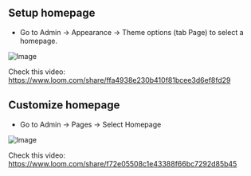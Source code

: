 ## Setup homepage
- Go to Admin -> Appearance -> Theme options (tab Page) to select a homepage.

![Image](https://live.staticflickr.com/65535/51287854642_723cde63b7_b.jpg)

Check this video: https://www.loom.com/share/ffa4938e230b410f81bcee3d6ef8fd29

## Customize homepage
- Go to Admin -> Pages -> Select Homepage

![Image](https://live.staticflickr.com/65535/51289333549_5fbc8bffdd_b.jpg)

Check this video: https://www.loom.com/share/f72e05508c1e43388f66bc7292d85b45
